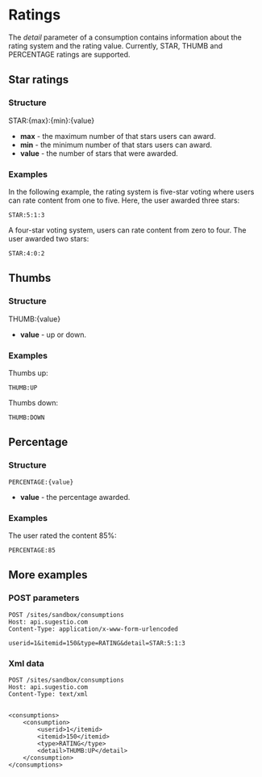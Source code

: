 # Ratings
The *detail* parameter of a consumption contains information about the rating system and the rating value. Currently, STAR, THUMB and PERCENTAGE ratings are supported.

## Star ratings

### Structure

STAR:{max}:{min}:{value}

* **max** - the maximum number of that stars users can award.
* **min** - the minimum number of that stars users can award.
* **value** - the number of stars that were awarded.	

### Examples

In the following example, the rating system is five-star voting where users can rate content from one to five. Here, the user awarded three stars:

	STAR:5:1:3

A four-star voting system, users can rate content from zero to four. The user awarded two stars:

	STAR:4:0:2

## Thumbs

### Structure

THUMB:{value}

* **value** - up or down.

### Examples

Thumbs up:

	THUMB:UP

Thumbs down:

	THUMB:DOWN

## Percentage

### Structure

	PERCENTAGE:{value}

* **value** - the percentage awarded.

### Examples

The user rated the content 85%:

	PERCENTAGE:85

## More examples

### POST parameters

	POST /sites/sandbox/consumptions
	Host: api.sugestio.com		
	Content-Type: application/x-www-form-urlencoded

	userid=1&itemid=150&type=RATING&detail=STAR:5:1:3

### Xml data

	POST /sites/sandbox/consumptions
	Host: api.sugestio.com		
	Content-Type: text/xml


	<consumptions>
		<consumption>
			<userid>1</itemid>
			<itemid>150</itemid>
			<type>RATING</type>
			<detail>THUMB:UP</detail>	
		</consumption>
	</consumptions>